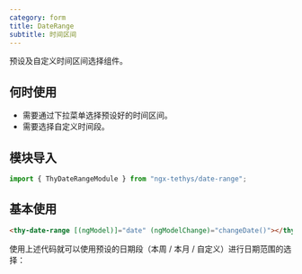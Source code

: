 ```yaml
---
category: form
title: DateRange
subtitle: 时间区间
---
```


<alert>预设及自定义时间区间选择组件。</alert>

## 何时使用
- 需要通过下拉菜单选择预设好的时间区间。  
- 需要选择自定义时间段。

## 模块导入
```ts
import { ThyDateRangeModule } from "ngx-tethys/date-range";
```

## 基本使用

```html
<thy-date-range [(ngModel)]="date" (ngModelChange)="changeDate()"></thy-date-range>
```  
使用上述代码就可以使用预设的日期段（本周 / 本月 / 自定义）进行日期范围的选择：
<example name="thy-date-range-basic-example" />
